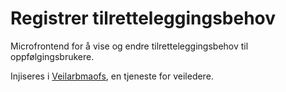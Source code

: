 # Registrer tilretteleggingsbehov

Microfrontend for å vise og endre tilretteleggingsbehov til oppfølgingsbrukere.

Injiseres i [Veilarbmaofs](https://github.com/navikt/veilarbmaofs), en tjeneste for veiledere.
